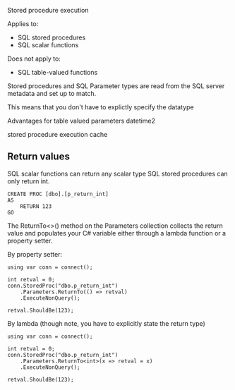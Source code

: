 Stored procedure execution

Applies to:
- SQL stored procedures
- SQL scalar functions

Does not apply to:
- SQL table-valued functions

Stored procedures and SQL
Parameter types are read from the SQL server metadata and set up to match.

This means that you don't have to explictly specify the datatype

Advantages for
table valued parameters
datetime2


stored procedure execution cache

## Return values

SQL scalar functions can return any scalar type
SQL stored procedures can only return int.

```
CREATE PROC [dbo].[p_return_int]
AS
    RETURN 123
GO
```

The ReturnTo&lt;&gt;() method on the Parameters collection collects the return value
and populates your C# variable either through a lambda function or a property setter.

By property setter:

```
using var conn = connect();

int retval = 0;
conn.StoredProc("dbo.p_return_int")
    .Parameters.ReturnTo(() => retval)
    .ExecuteNonQuery();

retval.ShouldBe(123);

```
By lambda (though note, you have to explicitly state the return type)

```
using var conn = connect();

int retval = 0;
conn.StoredProc("dbo.p_return_int")
    .Parameters.ReturnTo<int>(x => retval = x)
    .ExecuteNonQuery();

retval.ShouldBe(123);

```



